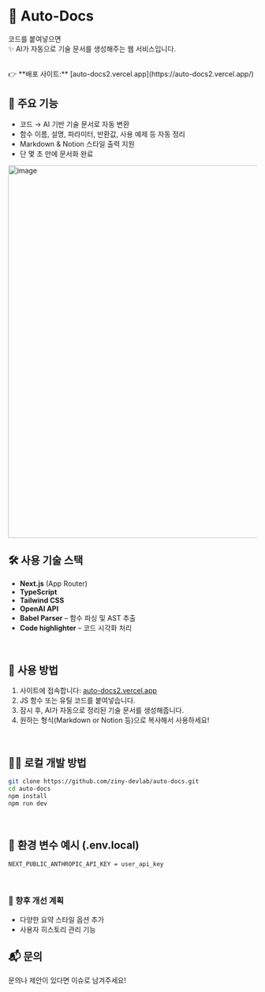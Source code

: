 # 📝 Auto-Docs

코드를 붙여넣으면<br/>
✨ AI가 자동으로 기술 문서를 생성해주는 웹 서비스입니다.

<br/>
👉 **배포 사이트:** [auto-docs2.vercel.app](https://auto-docs2.vercel.app/)

<br/>

## 📌 주요 기능

- 코드 → AI 기반 기술 문서로 자동 변환
- 함수 이름, 설명, 파라미터, 반환값, 사용 예제 등 자동 정리
- Markdown & Notion 스타일 출력 지원
- 단 몇 초 만에 문서화 완료

<img width="1073" height="756" alt="image" src="https://github.com/user-attachments/assets/a48a56c7-a853-445c-90f6-9d9cfd23b556" />


<br/>

## 🛠️ 사용 기술 스택

- **Next.js** (App Router)
- **TypeScript**
- **Tailwind CSS**
- **OpenAI API**
- **Babel Parser** – 함수 파싱 및 AST 추출
- **Code highlighter** – 코드 시각화 처리

<br/>

## 🚀 사용 방법

1. 사이트에 접속합니다: [auto-docs2.vercel.app](https://auto-docs2.vercel.app/)
2. JS 함수 또는 유틸 코드를 붙여넣습니다.
3. 잠시 후, AI가 자동으로 정리된 기술 문서를 생성해줍니다.
4. 원하는 형식(Markdown or Notion 등)으로 복사해서 사용하세요!
   
<br/>

## 🧑‍💻 로컬 개발 방법

```bash
git clone https://github.com/ziny-devlab/auto-docs.git
cd auto-docs
npm install
npm run dev
```

<br/>

## 📝 환경 변수 예시 (.env.local)

```bash
NEXT_PUBLIC_ANTHROPIC_API_KEY = user_api_key
```

<br/>

### 📄 향후 개선 계획
- 다양한 요약 스타일 옵션 추가
- 사용자 히스토리 관리 기능


## 📬 문의

문의나 제안이 있다면 이슈로 남겨주세요!
